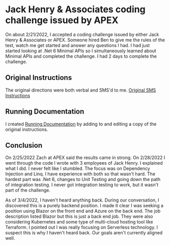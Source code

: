 ﻿
# Jack Henry & Associates coding challenge issued by APEX
On about 2/21/2022, I accepted a coding challenge issued by either Jack Henry & Associates or APEX.  Someone hired Ben to give me the rules of the test, watch me get started and answer any questions I had.  I had just started looking at .Net 6 Minimal APIs so I simultaneously learned about Minimal APIs and completed the challenge.  I had 2 days to complete the challenge.

## Original Instructions
The original directions were both verbal and SMS'd to me.  [Original SMS Instructions](WebApiApex/readme.md)

## Running Documentation
I created [Running Documentation](RunningDoc.md) by adding to and editing a copy of the original instructions.  

## Conclusion
On 2/25/2022 Zach at APEX said the results came in strong.  On 2/28/2022 I went through the code I wrote with 3 employees of Jack Henry.  I explained what I did.  I never felt like I stumbled.  The focus was on Dependency Injection and Linq.  I have experience with both so that wasn't hard.  The hardest part was .Net 6, changes to Unit Testing and going down the path of integration testing.  I never got integration testing to work, but it wasn't part of the challenge.

As of 3/4/2022, I haven't heard anything back.  During our conversation, I discovered this is a purely backend position.  I made it clear I was seeking a position using Blazor on the front end and Azure on the back end.  The job description listed Blazor but this is just a back end job.  They were also considering Kubernetes and some type of multi-cloud hosting tool like Terraform.  I pointed out I was really focusing on Serverless technology.  I suspect this is why I haven't heard back.  Our goals aren't currently aligned well.